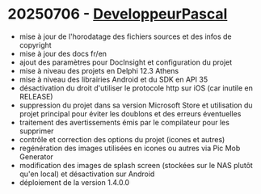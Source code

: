 # 20250706 - [DeveloppeurPascal](https://github.com/DeveloppeurPascal)

* mise à jour de l'horodatage des fichiers sources et des infos de copyright
* mise à jour des docs fr/en
* ajout des paramètres pour DocInsight et configuration du projet
* mise à niveau des projets en Delphi 12.3 Athens
* mise à niveau des librairies Android et du SDK en API 35
* désactivation du droit d'utiliser le protocole http sur iOS (car inutile en RELEASE)
* suppression du projet dans sa version Microsoft Store et utilisation du projet principal pour éviter les doublons et des erreurs éventuelles
* traitement des avertissements émis par le compilateur pour les supprimer
* contrôle et correction des options du projet (icones et autres)
* regénération des images utilisées en icones ou autres via Pic Mob Generator
* modification des images de splash screen (stockées sur le NAS plutôt qu'en local) et désactivation sur Android
* déploiement de la version 1.4.0.0
